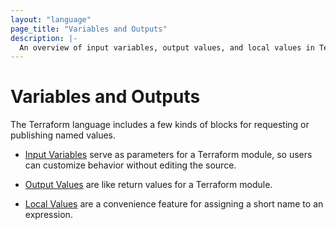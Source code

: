 ```yaml
---
layout: "language"
page_title: "Variables and Outputs"
description: |-
  An overview of input variables, output values, and local values in Terraform language. 
---
```


# Variables and Outputs

The Terraform language includes a few kinds of blocks for requesting or
publishing named values.

- [Input Variables](/docs/language/values/variables.html) serve as parameters for
  a Terraform module, so users can customize behavior without editing the source.

- [Output Values](/docs/language/values/outputs.html) are like return values for a
  Terraform module.

- [Local Values](/docs/language/values/locals.html) are a convenience feature for
  assigning a short name to an expression.
